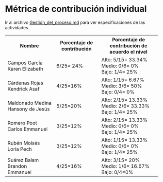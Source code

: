 # ﻿Métrica de contribución individual

 Ir al archivo <a href="https://github.com/KarenCampos842/Equipo-4/blob/Segunda-Entrega/Gestion_del_Proceso.md#sprint-backlog">Gestión_del_proceso.md</a> para ver especificaciones de las actividades.
 
<table align=center>  
   <tr>  
      <th>Nombre</th>  
      <th>Porcentaje de contribución</th> 
      <th>Porcentaje de contribución de acuerdo el nivel</th>  
   </tr> 
    <tr>  
      <td>Campos García Karen Elizabeth</td>  
       <td> 6/25= 24%</td> 
       <td> Alto: 5/15= 33.34%<br>Medio: 0/6= 0%<br>Bajo: 1/4= 25%</td>  
   </tr> 
   <tr>  
      <td>Cárdenas Rojas Kendrick Asaf</td>  
       <td>4/25=16%</td>
       <td> Alto: 1/15= 6.67%<br>Medio: 3/6= 50%<br>Bajo: 0/4= 0%</td>    
   </tr> 
    <tr>  
      <td>Maldonado Medina Hansony de Jesús</td>  
      <td>5/25=20%</td>
      <td> Alto: 2/15= 13.33%<br>Medio: 2/6= 33.33%<br>Bajo: 1/4= 25%</td>    
   </tr> 
    <tr>  
      <td>Romero Poot Carlos Emmanuel</td>  
       <td>3/25=12%</td>
      <td> Alto: 2/15= 13.33%<br>Medio: 0/6= 0%<br>Bajo: 1/4= 25%</td> 
   </tr> 
     <tr>  
      <td>Rubén Moisés Loria Pech</td>  
        <td>3/25=12%</td>
        <td> Alto: 1/15= 13.33%<br>Medio: 0/6= 0%<br>Bajo: 1/4= 25%</td>    
   </tr> 
    <tr>  
      <td>Suárez Balam Brandon Emmanuel</td> 
      <td>4/25=16%</td>
       <td> Alto: 3/15= 20%<br>Medio: 1/6= 16.67%<br>Bajo: 0/4=0%</td>       
   </tr> 
 </table>

<!--stackedit_data:
eyJoaXN0b3J5IjpbLTExMDk2MjQyMTcsNjY5NjE2ODU4LC02ND
g4NjIzNywxMTA4MzM0NzUxLDE5MDc2MTE4NDUsLTcxMzkzMzkz
M119
-->
